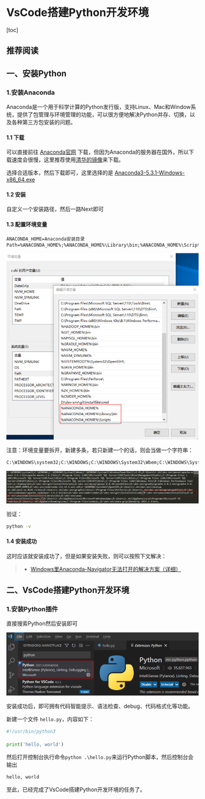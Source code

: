 # VsCode搭建Python开发环境

[toc]

## 推荐阅读





## 一、安装Python

### 1.安装Anaconda

Anaconda是一个用于科学计算的Python发行版，支持Linux、Mac和Window系统，提供了包管理与环境管理的功能，可以很方便地解决Python并存、切换，以及各种第三方包安装的问题。

#### 1.1 下载

可以直接前往 [Anaconda官网](https://www.anaconda.com/) 下载，但因为Anaconda的服务器在国外，所以下载速度会很慢，这里推荐使用[清华的镜像](https://mirrors.tuna.tsinghua.edu.cn/anaconda/archive/)来下载。

选择合适版本，然后下载即可，这里选择的是 [Anaconda3-5.3.1-Windows-x86_64.exe](https://mirrors.tuna.tsinghua.edu.cn/anaconda/archive/Anaconda3-5.3.1-Windows-x86_64.exe)

#### 1.2 安装

自定义一个安装路径，然后一路Next即可

#### 1.3 配置环境变量

```properties
ANACONDA_HOME=Anaconda安装目录
Path=%ANACONDA_HOME%;%ANACONDA_HOME%\Library\bin;%ANACONDA_HOME%\Scripts;
```

![image-20210512230140818](./images/image-20210512230140818.png)

注意：环境变量要拆开，新建多条，若只新建一个的话，则会当做一个字符串：

```bash
C:\WINDOWS\system32;C:\WINDOWS;C:\WINDOWS\System32\Wbem;C:\WINDOWS\System32\WindowsPowerShell\v1.0\;D:\Users\r.shi\dev-env\maven\apache-maven-3.6.3-bin\apache-maven-3.6.3\bin;C:\Program Files (x86)\Microsoft SQL Server\110\Tools\Binn\ManagementStudio\;C:\Program Files (x86)\Microsoft SQL Server\110\Tools\Binn\;C:\Program Files\Microsoft SQL Server\110\Tools\Binn\;C:\Program Files (x86)\Microsoft SQL Server\110\DTS\Binn\;C:\Program Files\Microsoft SQL Server\110\DTS\Binn\;C:\Program Files (x86)\Windows Kits\8.1\Windows Performance Toolkit\;C:\hadoop\bin;D:\dev-env\git\InstallSite\bin;D:\dev-env\mysql\mysql-8.0.18-winx64\bin;D:\dev-env\gradle\gradle-6.0.1-bin\gradle-6.0.1\bin;%NVM_HOME%;D:\dev-env\node\node-v12.14.1-win-x64;C:\WINDOWS\System32\OpenSSH\;D:\Users\r.shi\dev-env\Java\open-jdk\java-se-8u41-ri\bin;D:\Users\r.shi\dev-env\graphviz\bin;C:\Program Files\Perforce\;D:\Users\r.shi\dev-env\mingw\mingw64\bin;D:\dev-env\zookeeper\apache-zookeeper-3.6.2-bin\bin;D:\dev-env\cmder\cmder;D:\dev-env\git\InstallSite\cmd;"D:\dev-env\anaconda\InstallSite;D:\dev-env\anaconda\InstallSite\Library\bin;D:\dev-env\anaconda\InstallSite\Scripts;";D:\Users\r.shi\AppData\Local\Microsoft\WindowsApps;D:\Users\r.shi\AppData\Local\Programs\Microsoft VS Code\bin;D:\Users\r.shi\AppData\Roaming\nvm;C:\Program Files\nodejs;;D:\dev-env\data-grip\DataGrip 2021.1.1\bin;
```



![image-20210512230247993](./images/image-20210512230247993.png)

验证：

```bash
python -v
```

#### 1.4 安装成功

这时应该就安装成功了，但是如果安装失败，则可以按照下文解决：

> - [Windows里Anaconda-Navigator无法打开的解决方案（详细）](https://blog.csdn.net/weixin_42529892/article/details/81503261)



## 二、VsCode搭建Python开发环境

### 1.安装Python插件

直接搜索Python然后安装即可

![image-20210513105113377](./images/image-20210513105113377.png)



安装成功后，即可拥有代码智能提示、语法检查、debug、代码格式化等功能。

新建一个文件 `hello.py`，内容如下：

```python
#!/usr/bin/python3

print('hello, world')
```

然后打开控制台执行命令`python .\hello.py`来运行Python脚本，然后控制台会输出

```bash
hello, world
```

至此，已经完成了VsCode搭建Python开发环境的任务了。

